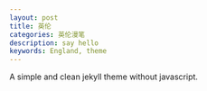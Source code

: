 ```yaml
---
layout: post
title: 英伦
categories: 英伦漫笔
description: say hello
keywords: England, theme
---
```


A simple and clean jekyll theme without javascript.
